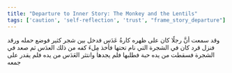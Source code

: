 ```yaml
---
title: "Departure to Inner Story: The Monkey and the Lentils"
tags: ['caution', 'self-reflection', 'trust', "frame_story_departure"]
---
```


 وقد سمعت أنَّ رجلًا كان على ظهره كارةُ عَدَس فدخل بين شجر كثير فوضع حمله ورقد فنزل قرد كان في الشجرة التي نام تحتها فأخذ مِلءَ كفه من ذلك العدَس ثم صعد في الشجرة فسقطت من يده حبة فطلبها فلم يجدها وانتثر العَدَس من يده فلم يقدر على جمعه
